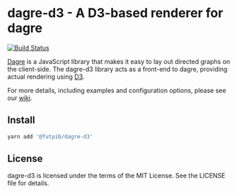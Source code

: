 # dagre-d3 - A D3-based renderer for dagre
[![Build Status](https://travis-ci.org/futpib/dagre-d3.svg?branch=master)](https://travis-ci.org/futpib/dagre-d3)


[Dagre](https://github.com/dagrejs/dagre) is a JavaScript library that makes it easy to lay out directed graphs on
the client-side. The dagre-d3 library acts as a front-end to dagre, providing
actual rendering using [D3](http://d3js.org).

For more details, including examples and configuration options, please see our
[wiki](https://github.com/dagrejs/dagre-d3/wiki).

## Install

```bash
yarn add '@futpib/dagre-d3'
```

## License

dagre-d3 is licensed under the terms of the MIT License. See the LICENSE file
for details.

